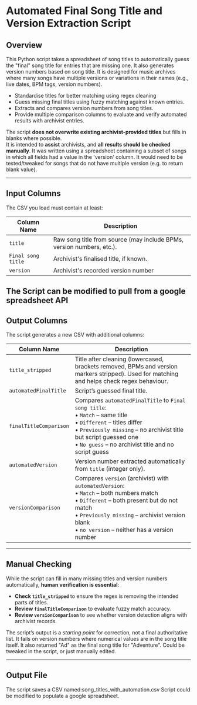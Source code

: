 # Automated Final Song Title and Version Extraction Script

## Overview
This Python script takes a spreadsheet of song titles to automatically guess the "final" song title for entries that are missing one. It also generates version numbers based on song title. It is designed for music archives where many songs have multiple versions or variations in their names (e.g., live dates, BPM tags, version numbers).

- Standardise titles for better matching using regex cleaning
- Guess missing final titles using fuzzy matching against known entries.
- Extracts and compares version numbers from song titles.
- Provide multiple comparison columns to evaluate and verify automated results with archivist entries.

The script **does not overwrite existing archivist-provided titles** but fills in blanks where possible.  
It is intended to **assist** archivists, and **all results should be checked manually**.
It was written using a spreadsheet containing a subset of songs in which all fields had a value in the 'version' column. It would need to be tested/tweaked for songs that do not have multiple version (e.g. to return blank value). 

---

## Input Columns

The CSV you load must contain at least:

| Column Name        | Description |
|--------------------|-------------|
| `title`            | Raw song title from source (may include BPMs, version numbers, etc.). |
| `Final song title` | Archivist's finalised title, if known. |
| `version`          | Archivist's recorded version number |

The Script can be modified to pull from a google spreadsheet API
---

## Output Columns

The script generates a new CSV with additional columns:

| Column Name             | Description |
|-------------------------|-------------|
| `title_stripped`        | Title after cleaning (lowercased, brackets removed, BPMs and version markers stripped). Used for matching and helps check regex behaviour. |
| `automatedFinalTitle`      | Script’s guessed final title. |
| `finalTitleComparison`    | Compares `automatedFinalTitle` to `Final song title`:<br>• `Match` – same title<br>• `Different` – titles differ<br>• `Previously missing` – no archivist title but script guessed one<br>• `No guess` – no archivist title and no script guess |
| `automatedVersion`      | Version number extracted automatically from `title` (integer only). |
| `versionComparison`     | Compares `version` (archivist) with `automatedVersion`:<br>• `Match` – both numbers match<br>• `Different` – both present but do not match<br>• `Previously missing` – archivist version blank <br>• `no version` – neither has a version number |

---

## Manual Checking

While the script can fill in many missing titles and version numbers automatically, **human verification is essential**:

- **Check `title_stripped`** to ensure the regex is removing the intended parts of titles.
- **Review `finalTitleComparison`** to evaluate fuzzy match accuracy.
- **Review `versionComparison`** to see whether version detection aligns with archivist records.

The script’s output is a *starting point* for correction, not a final authoritative list.
It fails on version numbers where numerical values are in the song title itself. It also returned "Ad" as the final song title for "Adventure". Could be tweaked in the script, or just manually edited. 

---

## Output File

The script saves a CSV named:song_titles_with_automation.csv
Script could be modified to populate a google spreadsheet. 

